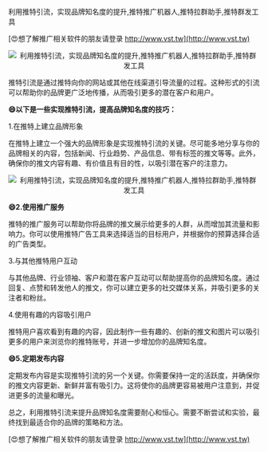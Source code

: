 利用推特引流，实现品牌知名度的提升,推特推广机器人,推特拉群助手,推特群发工具

[😍想了解推广相关软件的朋友请登录 http://www.vst.tw](http://www.vst.tw)

 <center><img src="https://vst.tw/MP4/tuiguang/png/3.png" alt="利用推特引流，实现品牌知名度的提升,推特推广机器人,推特拉群助手,推特群发工具"></center>

推特引流是通过推特向你的网站或其他在线渠道引导流量的过程。这种形式的引流可以帮助你的品牌更广泛地传播，从而吸引更多的潜在客户和用户。

**😄以下是一些实现推特引流，提高品牌知名度的技巧：**

1.在推特上建立品牌形象

在推特上建立一个强大的品牌形象是实现推特引流的关键。尽可能多地分享与你的品牌相关的内容，包括新闻、行业趋势、产品信息、带有标签的推文等等。此外，确保你的推文内容有趣、有价值且有目的性，以吸引潜在客户的注意力。

 <center><img src="https://vst.tw/MP4/tuiguang/png/4.png" alt="利用推特引流，实现品牌知名度的提升,推特推广机器人,推特拉群助手,推特群发工具"></center>

**😄2.使用推广服务**

推特的推广服务可以帮助你将品牌的推文展示给更多的人群，从而增加其流量和影响力。你可以使用推特广告工具来选择适当的目标用户，并根据你的预算选择合适的广告类型。

3.与其他推特用户互动

与其他品牌、行业领袖、客户和潜在客户互动可以帮助提高你的品牌知名度。通过回复、点赞和转发他人的推文，你可以建立更多的社交媒体关系，并吸引更多的关注者和粉丝。

4.使用有趣的内容吸引用户

推特用户喜欢看到有趣的内容，因此制作一些有趣的、创新的推文和图片可以吸引更多的用户来浏览你的推特账号，并进一步增加你的品牌知名度。

**😄5.定期发布内容**

定期发布内容是实现推特引流的另一个关键。你需要保持一定的活跃度，并确保你的推文内容更新、新鲜并富有吸引力。这将使你的品牌更容易被用户注意到，并促进更多的流量和曝光。

总之，利用推特引流来提升品牌知名度需要耐心和恒心。需要不断尝试和实验，最终找到最适合你的品牌的策略和方法。

[😍想了解推广相关软件的朋友请登录 http://www.vst.tw](http://www.vst.tw)



